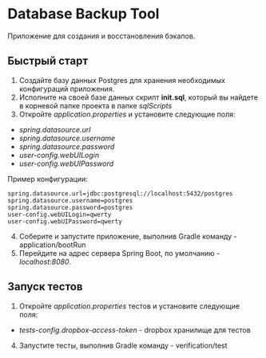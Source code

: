 # Database Backup Tool

Приложение для создания и восстановления бэкапов.

## Быстрый старт
1. Создайте базу данных Postgres для хранения необходимых конфигураций приложения.
2. Исполните на своей базе данных скрипт **init.sql**, который вы найдете в корневой папке проекта в папке *sqlScripts*
3. Откройте *application.properties* и установите следующие поля:
 - *spring.datasource.url*
 - *spring.datasource.username*
 - *spring.datasource.password*
 - *user-config.webUILogin*
 - *user-config.webUIPassword*
 
Пример конфигурации:
```
spring.datasource.url=jdbc:postgresql://localhost:5432/postgres
spring.datasource.username=postgres
spring.datasource.password=postgres
user-config.webUILogin=qwerty
user-config.webUIPassword=qwerty
```
4. Соберите и запустите приложение, выполнив Gradle команду - application/bootRun
5. Перейдите на адрес сервера Spring Boot, по умолчанию - *localhost:8080*.

## Запуск тестов
1. Откройте *application.properties* тестов и установите следующие поля:
 - *tests-config.dropbox-access-token* - dropbox хранилище для тестов
4. Запустите тесты, выполнив Gradle команду - verification/test